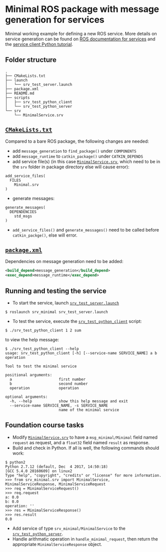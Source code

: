 # Minimal ROS package with message generation for services
Minimal working example for defining a new ROS service. More details on service generation can be found on
[ROS documentation for services](https://wiki.ros.org/srv) and the
[service client Python tutorial](http://wiki.ros.org/ROS/Tutorials/WritingServiceClient(python)).

## Folder structure
```
.
├── CMakeLists.txt
├── launch
│   └── srv_test_server.launch
├── package.xml
├── README.md
├── scripts
│   ├── srv_test_python_client
│   └── srv_test_python_server
└── srv
    └── MinimalService.srv
```

## [`CMakeLists.txt`](CMakeLists.txt)
Compared to a bare ROS package, the following changes are needed:
* add `message_generation` to `find_package()` under `COMPONENTS`
* add `message_runtime` to `catkin_package()` under `CATKIN_DEPENDS`
* add service file(s) (in this case [`MinimalService.srv`](srv/MinimalService.srv), which need to be in the `srv` folder in
package directory else will cause error):
```
add_service_files(
  FILES
    Minimal.srv
)
```
* generate messages:
```
generate_messages(
  DEPENDENCIES
    std_msgs
)
```
* `add_service_files()` and `generate_messages()` need to be called before `catkin_packge()`, else will error.

## [`package.xml`](package.xml)
Dependencies on message generation need to be added:
```XML
<build_depend>message_generation</build_depend>
<exec_depend>message_runtime</exec_depend>
```

## Running and testing the service
* To start the service, launch [`srv_test_server.launch`](launch/srv_test_server.launch)
```
$ roslaunch srv_minimal srv_test_server.launch
```
* To test the service, execute the [`srv_test_python_client`](scripts/srv_test_python_client) script:
```
$ ./srv_test_python_client 1 2 sum
```
to view the help message:
```
$ ./srv_test_python_client --help
usage: srv_test_python_client [-h] [--service-name SERVICE_NAME] a b operation

Tool to test the minimal service

positional arguments:
  a                     first number
  b                     second number
  operation             operation

optional arguments:
  -h, --help            show this help message and exit
  --service-name SERVICE_NAME, -s SERVICE_NAME
                        name of the minimal service
```


## Foundation course tasks

* Modify [`MinimalService.srv`](srv/MinimalService.srv) to have a `msg_minimal/Minimal` field named `request` as
request, and a `float32` field named `result` as response.
* Build and check in Python. If all is well, the following commands should work:
```
$ python2
Python 2.7.12 (default, Dec  4 2017, 14:50:18)
[GCC 5.4.0 20160609] on linux2
Type "help", "copyright", "credits" or "license" for more information.
>>> from srv_minimal.srv import MinimalService, MinimalServiceResponse, MinimalServiceRequest
>>> req = MinimalServiceRequest()
>>> req.request
a: 0.0
b: 0.0
operation: ''
>>> res = MinimalServiceResponse()
>>> res.result
0.0
```
* Add service of type `srv_minimal/MinimalService` to the [`srv_test_python_server`](scripts/srv_test_python_server).
* Handle arithmatic operation in `handle_minimal_request`, then return the appropriate `MinimalServiceResponse` object.
